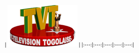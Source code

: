 | ![](https://raw.githubusercontent.com/RevGear/logo/master/Countries/TG/TVT.png)  | 
|:---:|:---:|:---:|:---:|:---:| 
